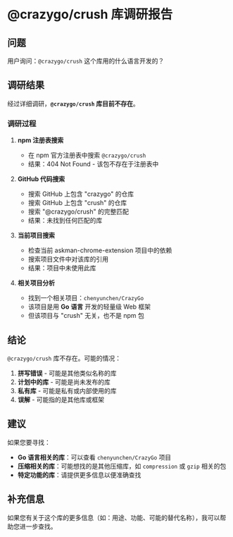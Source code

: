 # @crazygo/crush 库调研报告

## 问题
用户询问：`@crazygo/crush` 这个库用的什么语言开发的？

## 调研结果

经过详细调研，**`@crazygo/crush` 库目前不存在**。

### 调研过程

1. **npm 注册表搜索**
   - 在 npm 官方注册表中搜索 `@crazygo/crush`
   - 结果：404 Not Found - 该包不存在于注册表中

2. **GitHub 代码搜索**
   - 搜索 GitHub 上包含 "crazygo" 的仓库
   - 搜索 GitHub 上包含 "crush" 的仓库
   - 搜索 "@crazygo/crush" 的完整匹配
   - 结果：未找到任何匹配的库

3. **当前项目搜索**
   - 检查当前 askman-chrome-extension 项目中的依赖
   - 搜索项目文件中对该库的引用
   - 结果：项目中未使用此库

4. **相关项目分析**
   - 找到一个相关项目：`chenyunchen/CrazyGo`
   - 该项目是用 **Go 语言** 开发的轻量级 Web 框架
   - 但该项目与 "crush" 无关，也不是 npm 包

## 结论

`@crazygo/crush` 库不存在。可能的情况：

1. **拼写错误** - 可能是其他类似名称的库
2. **计划中的库** - 可能是尚未发布的库
3. **私有库** - 可能是私有或内部使用的库
4. **误解** - 可能指的是其他库或框架

## 建议

如果您要寻找：
- **Go 语言相关的库**：可以查看 `chenyunchen/CrazyGo` 项目
- **压缩相关的库**：可能想找的是其他压缩库，如 `compression` 或 `gzip` 相关的包
- **特定功能的库**：请提供更多信息以便准确查找

## 补充信息

如果您有关于这个库的更多信息（如：用途、功能、可能的替代名称），我可以帮助您进一步查找。